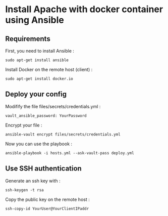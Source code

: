 # Install Apache with docker container using Ansible

## Requirements

First, you need to install Ansible :

`sudo apt-get install ansible`

Install Docker on the remote host (client) :

`sudo apt-get install docker.io`


## Deploy your config

Modifify the file files/secrets/credentials.yml :

`vault_ansible_password: YourPassword`

Encrypt your file :

`ansible-vault encrypt files/secrets/credentials.yml`

Now you can use the playbook :

`ansible-playbook -i hosts.yml --ask-vault-pass deploy.yml `


## Use SSH authentication

Generate an ssh key with :

`ssh-keygen -t rsa`

Copy the public key on the remote host :

`ssh-copy-id YourUser@YourClientIPaddr`

